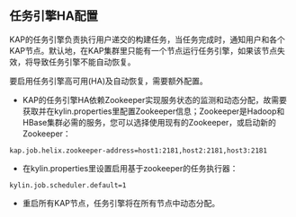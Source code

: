 ## 任务引擎HA配置

KAP的任务引擎负责执行用户递交的构建任务，当任务完成时，通知用户和各个KAP节点。默认地，在KAP集群里只能有一个节点运行任务引擎，如果该节点失效，将导致任务引擎不能自动恢复。

要启用任务引擎高可用(HA)及自动恢复，需要额外配置。

 - KAP的任务引擎HA依赖Zookeeper实现服务状态的监测和动态分配，故需要获取并在kylin.properties里配置Zookeeper信息；Zookeeper是Hadoop和HBase集群必需的服务，您可以选择使用现有的Zookeeper，或启动新的Zookeeper：
 
```
kap.job.helix.zookeeper-address=host1:2181,host2:2181,host3:2181
```

 - 在kylin.properties里设置启用基于zookeeper的任务执行器：

```
kylin.job.scheduler.default=1
```
 
 - 重启所有KAP节点，任务引擎将在所有节点中动态分配。
